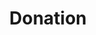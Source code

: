 ---
title: Donation
sections:
  - type: hero_section
    title: Thanks to our donors, we are able to give back to our community.
    align: left
    image: images/homepage.gif
    image_alt: Hero placeholder image
    image_position: right
    has_background: true
    background:
      background_color: blue
      background_image_opacity: 20
      background_image_size: auto
      background_image_repeat: repeat
  - type: features_section
    features:
      - content: Let’s work together to break barriers for non-profits and charities. By providing even a small donation, you can be a part of this effort initiated by young professionals who are passionate to build software solutions for their community.
        align: left
        image_group:
          - image: images/Actua Logo.png
            image_alt: Actua Logo
            image_url: https://actua.ca/
          - image: images/True North Aid Logo.png
            image_alt: True North Aid Logo
            image_url: https://truenorthaid.ca/
          - image: images/NWAC Logo.png
            image_alt: Native Women's Association of Canada Logo
            image_url: https://nwac.ca/
          - image: images/CRE Logo.png
            image_alt: Canadian Roots Exchange Logo
            image_url: https://canadianroots.ca/
        image_position: right
  - type: donation_form
template: advanced
---